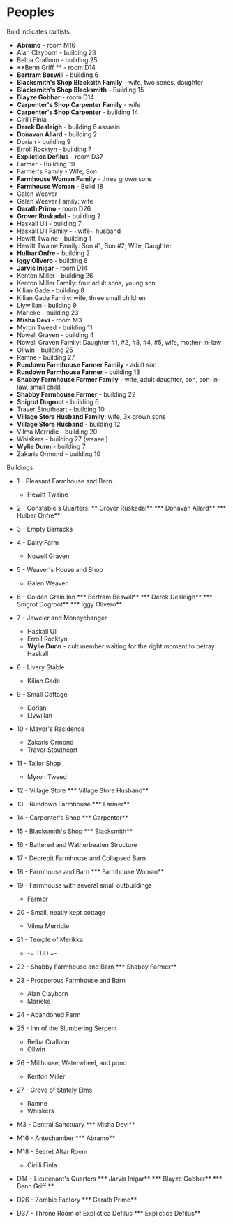 # Peoples

Bold indicates cultists.

* **Abramo** - room M16
* Alan Clayborn - building 23
* Belba Cralloon - building 25
* **Benn Griff ** - room D14
* **Bertram Beswill** -  building 6
* **Blacksmith's Shop Blacksith Family** - wife, two sones, daughter
* **Blacksmith's Shop Blacksmith** - Building 15
* **Blayze Gobbar** - room D14
* **Carpenter's Shop Carpenter Family** - wife
* **Carpenter's Shop Carpenter** - building 14
* Cirilli Finla
* **Derek Desleigh** - building 6 assasin
* **Donavan Allard** - building 2
* Dorian - building 9
* Erroll Rocktyn - building 7
* **Explictica Defilus** - room D37
* Farmer - Building 19
* Farmer's Family - Wife, Son
* **Farmhouse Woman Family** - three grown sons
* **Farmhouse Woman** - Build 18
* Galen Weaver
* Galen Weaver Family: wife
* **Garath Primo** - room D26
* **Grover Ruskadal** - building 2
* Haskall Ull - building 7
* Haskall Ull Family - ~wife~ husband
* Hewitt Twaine - building 1
* Hewitt Twaine Family: Son #1, Son #2, Wife, Daughter
* **Hulbar Onfre** - building 2
* **Iggy Olivero** - building 6
* **Jarvis Inigar** - room D14
* Kenton Miller - building 26
* Kenton Miller Family: four adult sons, young son
* Kilian Gade - building 8
* Kilian Gade Family: wife, three small children
* Llywillan - building 9
* Marieke - building 23
* **Misha Devi** - room M3
* Myron Tweed - building 11
* Nowell Graven - building 4
* Nowell Graven Family: Daughter #1, #2, #3, #4, #5, wife, mother-in-law
* Ollwin - building 25
* Ramne - building 27
* **Rundown Farmhouse Farmer Family** - adult son
* **Rundown Farmhouse Farmer** - building 13
* **Shabby Farmhouse Farmer Family** - wife, adult daughter, son, son-in-law, small child
* **Shabby Farmhouse Farmer** - building 22
* **Snigrot Dogroot** - building 6
* Traver Stoutheart - building 10
* **Village Store Husband Family**: wife, 3x grown sons
* **Village Store Husband** - building 12
* Vilma Merridie - building 20
* Whiskers - building 27 (weasel)
* **Wylie Dunn** - building 7
* Zakaris Ormond - building 10

Buildings

* 1 - Pleasant Farmhouse and Barn.
  * Hewitt Twaine
* 2 - Constable's Quarters:
  ** Grover Ruskadal**
  *** Donavan Allard**
  *** Hulbar Onfre**
* 3 - Empty Barracks
* 4 - Dairy Farm
  * Nowell Graven
* 5 - Weaver's House and Shop
  * Galen Weaver
* 6 - Golden Grain Inn
  *** Bertram Beswill**
  *** Derek Desleigh**
  *** Snigrot Dogroot**
  *** Iggy Olivero**
* 7 - Jeweler and Moneychanger
  * Haskall Ull
  * Erroll Rocktyn
  * **Wylie Dunn** - cult member waiting for the right moment to betray Haskall
* 8 - Livery Stable
  * Kilian Gade
* 9 - Small Cottage
  * Dorian
  * Llywillan
* 10 - Mayor's Residence
  * Zakaris Ormond
  * Traver Stoutheart
* 11 - Tailor Shop
  * Myron Tweed
* 12 - Village Store
  *** Village Store Husband**
* 13 - Rundown Farmhouse
  *** Farmer**
* 14 - Carpenter's Shop
  *** Carpenter**
* 15 - Blacksmith's Shop
  *** Blacksmith**
* 16 - Battered and Watherbeaten Structure
* 17 - Decrepit Farmhouse and Collapsed Barn
* 18 - Farmhouse and Barn
  *** Farmhouse Woman**
* 19 - Farmhouse with several small outbuildings
  * Farmer
* 20 - Small, neatly kept cottage
  * Vilma Merridie
* 21 - Temple of Merikka
  * -= TBD =-
* 22 - Shabby Farmhouse and Barn
  *** Shabby Farmer**
* 23 - Prosperous Farmhouse and Barn
  * Alan Clayborn
  * Marieke
* 24 - Abandoned Farm
* 25 - Inn of the Slumbering Serpent
  * Belba Cralloon
  * Ollwin

* 26 - Millhouse, Waterwheel, and pond
  * Kenton Miller
* 27 - Grove of Stately Elms
  * Ramne
  * Whiskers

* M3 - Central Sanctuary
  *** Misha Devi**
* M16 - Antechamber
  *** Abramo**
* M18 - Secret Altar Room
  * Cirilli Finla
* D14 - Lieutenant's Quarters
  *** Jarvis Inigar**
  *** Blayze Gobbar**
  *** Benn Griff **
* D26 - Zombie Factory
  *** Garath Primo**
* D37 - Throne Room of Explictica Defilus
  *** Explictica Defilus**

